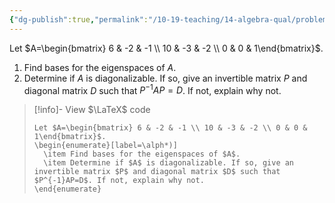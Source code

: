 ```yaml
---
{"dg-publish":true,"permalink":"/10-19-teaching/14-algebra-qual/problem-bank/linear-algebra/diagonalization-of-a-given-matrix-2/","tags":["linear_algebra"],"updated":"2025-03-17T09:07:51-07:00"}
---
```


Let $A=\begin{bmatrix} 6 & -2 & -1 \\ 10 & -3 & -2 \\ 0 & 0 & 1\end{bmatrix}$.

1. Find bases for the eigenspaces of $A$.
2. Determine if $A$ is diagonalizable. If so, give an invertible matrix $P$ and diagonal matrix $D$ such that $P^{-1}AP=D$. If not, explain why not.

> [!info]- View $\LaTeX$ code
> ```
> Let $A=\begin{bmatrix} 6 & -2 & -1 \\ 10 & -3 & -2 \\ 0 & 0 & 1\end{bmatrix}$.
> \begin{enumerate}[label=\alph*)]
> 	\item Find bases for the eigenspaces of $A$.
> 	\item Determine if $A$ is diagonalizable. If so, give an invertible matrix $P$ and diagonal matrix $D$ such that $P^{-1}AP=D$. If not, explain why not.
> \end{enumerate}
> ```